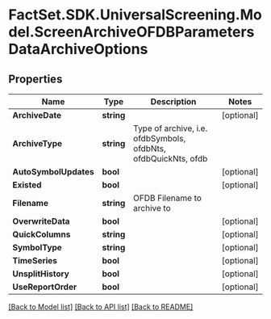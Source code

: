 # FactSet.SDK.UniversalScreening.Model.ScreenArchiveOFDBParametersDataArchiveOptions

## Properties

Name | Type | Description | Notes
------------ | ------------- | ------------- | -------------
**ArchiveDate** | **string** |  | [optional] 
**ArchiveType** | **string** | Type of archive, i.e. ofdbSymbols, ofdbNts, ofdbQuickNts, ofdb | 
**AutoSymbolUpdates** | **bool** |  | [optional] 
**Existed** | **bool** |  | [optional] 
**Filename** | **string** | OFDB Filename to archive to | 
**OverwriteData** | **bool** |  | [optional] 
**QuickColumns** | **string** |  | [optional] 
**SymbolType** | **string** |  | [optional] 
**TimeSeries** | **bool** |  | [optional] 
**UnsplitHistory** | **bool** |  | [optional] 
**UseReportOrder** | **bool** |  | [optional] 

[[Back to Model list]](../README.md#documentation-for-models) [[Back to API list]](../README.md#documentation-for-api-endpoints) [[Back to README]](../README.md)

